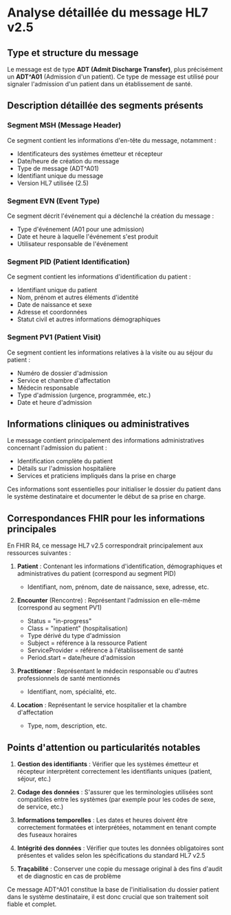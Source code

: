 # Analyse détaillée du message HL7 v2.5

## Type et structure du message
Le message est de type **ADT (Admit Discharge Transfer)**, plus précisément un **ADT^A01** (Admission d'un patient). Ce type de message est utilisé pour signaler l'admission d'un patient dans un établissement de santé.

## Description détaillée des segments présents

### Segment MSH (Message Header)
Ce segment contient les informations d'en-tête du message, notamment :
- Identificateurs des systèmes émetteur et récepteur
- Date/heure de création du message
- Type de message (ADT^A01)
- Identifiant unique du message
- Version HL7 utilisée (2.5)

### Segment EVN (Event Type)
Ce segment décrit l'événement qui a déclenché la création du message :
- Type d'événement (A01 pour une admission)
- Date et heure à laquelle l'événement s'est produit
- Utilisateur responsable de l'événement

### Segment PID (Patient Identification)
Ce segment contient les informations d'identification du patient :
- Identifiant unique du patient
- Nom, prénom et autres éléments d'identité
- Date de naissance et sexe
- Adresse et coordonnées
- Statut civil et autres informations démographiques

### Segment PV1 (Patient Visit)
Ce segment contient les informations relatives à la visite ou au séjour du patient :
- Numéro de dossier d'admission
- Service et chambre d'affectation
- Médecin responsable
- Type d'admission (urgence, programmée, etc.)
- Date et heure d'admission

## Informations cliniques ou administratives

Le message contient principalement des informations administratives concernant l'admission du patient :
- Identification complète du patient
- Détails sur l'admission hospitalière
- Services et praticiens impliqués dans la prise en charge

Ces informations sont essentielles pour initialiser le dossier du patient dans le système destinataire et documenter le début de sa prise en charge.

## Correspondances FHIR pour les informations principales

En FHIR R4, ce message HL7 v2.5 correspondrait principalement aux ressources suivantes :

1. **Patient** : Contenant les informations d'identification, démographiques et administratives du patient (correspond au segment PID)
   - Identifiant, nom, prénom, date de naissance, sexe, adresse, etc.

2. **Encounter** (Rencontre) : Représentant l'admission en elle-même (correspond au segment PV1)
   - Status = "in-progress"
   - Class = "inpatient" (hospitalisation)
   - Type dérivé du type d'admission
   - Subject = référence à la ressource Patient
   - ServiceProvider = référence à l'établissement de santé
   - Period.start = date/heure d'admission

3. **Practitioner** : Représentant le médecin responsable ou d'autres professionnels de santé mentionnés
   - Identifiant, nom, spécialité, etc.

4. **Location** : Représentant le service hospitalier et la chambre d'affectation
   - Type, nom, description, etc.

## Points d'attention ou particularités notables

1. **Gestion des identifiants** : Vérifier que les systèmes émetteur et récepteur interprètent correctement les identifiants uniques (patient, séjour, etc.)

2. **Codage des données** : S'assurer que les terminologies utilisées sont compatibles entre les systèmes (par exemple pour les codes de sexe, de service, etc.)

3. **Informations temporelles** : Les dates et heures doivent être correctement formatées et interprétées, notamment en tenant compte des fuseaux horaires

4. **Intégrité des données** : Vérifier que toutes les données obligatoires sont présentes et valides selon les spécifications du standard HL7 v2.5

5. **Traçabilité** : Conserver une copie du message original à des fins d'audit et de diagnostic en cas de problème

Ce message ADT^A01 constitue la base de l'initialisation du dossier patient dans le système destinataire, il est donc crucial que son traitement soit fiable et complet.